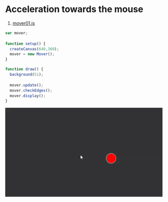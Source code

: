# Acceleration towards the mouse

1. [mover01.js](mover/)

```js
var mover;

function setup() {
  createCanvas(640,360);
  mover = new Mover();  
}
```

```js
function draw() {
  background(51);

  mover.update();
  mover.checkEdges();
  mover.display();
}
```
<img src ="img/mouse.gif"/>
